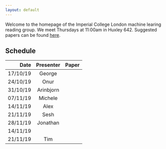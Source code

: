 ```yaml
---
layout: default
---
```


Welcome to the homepage of the Imperial College London machine learing reading group.
We meet Thursdays at 11:00am in Huxley 642.
Suggested papers can be found [here](/suggested-papers).

## Schedule

| Date          | Presenter     | Paper |
|--------------:|:-------------:|-|
| 17/10/19      | George        | |
| 24/10/19      | Onur          | |
| 31/10/19      | Arinbjorn     | |
| 07/11/19      | Michele       | |
| 14/11/19      | Alex          | |
| 21/11/19      | Sesh          | |
| 28/11/19      | Jonathan      | |
| 14/11/19      |               | |
| 21/11/19      | Tim           | |
